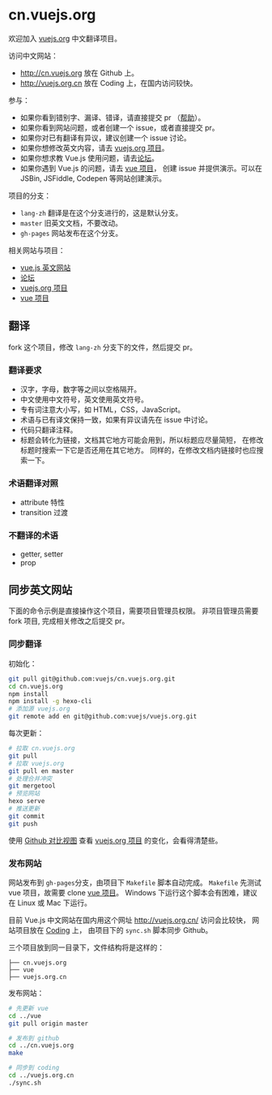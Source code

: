# cn.vuejs.org

欢迎加入 [vuejs.org][vuejs.org] 中文翻译项目。

访问中文网站：

- http://cn.vuejs.org 放在 Github 上。
- http://vuejs.org.cn 放在 Coding 上，在国内访问较快。

参与：

- 如果你看到错别字、漏译、错译，请直接提交 pr
    （[帮助](https://help.github.com/articles/using-pull-requests/)）。
- 如果你看到网站问题，或者创建一个 issue，或者直接提交 pr。
- 如果你对已有翻译有异议，建议创建一个 issue 讨论。
- 如果你想修改英文内容，请去 [vuejs.org 项目][vuejs.org]。
- 如果你想求教 Vue.js 使用问题，请去[论坛][forum]。
- 如果你遇到 Vue.js 的问题，请去 [vue 项目][vue]，
    创建 issue 并提供演示。可以在 JSBin, JSFiddle, Codepen 等网站创建演示。

项目的分支：

- `lang-zh` 翻译是在这个分支进行的，这是默认分支。
- `master` 旧英文文档，不要改动。
- `gh-pages` 网站发布在这个分支。

相关网站与项目：

- [vue.js 英文网站](http://vuejs.org)
- [论坛][forum]
- [vuejs.org 项目][vuejs.org]
- [vue 项目][vue]

## 翻译

fork 这个项目，修改 `lang-zh` 分支下的文件，然后提交 pr。

### 翻译要求

- 汉字，字母，数字等之间以空格隔开。
- 中文使用中文符号，英文使用英文符号。
- 专有词注意大小写，如 HTML，CSS，JavaScript。
- 术语与已有译文保持一致，如果有异议请先在 issue 中讨论。
- 代码只翻译注释。
- 标题会转化为链接，文档其它地方可能会用到，所以标题应尽量简短，
    在修改标题时搜索一下它是否还用在其它地方。
    同样的，在修改文档内链接时也应搜索一下。

### 术语翻译对照

- attribute 特性
- transition 过渡

### 不翻译的术语

- getter, setter
- prop

## 同步英文网站

下面的命令示例是直接操作这个项目，需要项目管理员权限。
非项目管理员需要 fork 项目, 完成相关修改之后提交 pr。

### 同步翻译

初始化：

```bash
git pull git@github.com:vuejs/cn.vuejs.org.git
cd cn.vuejs.org
npm install
npm install -g hexo-cli
# 添加源 vuejs.org
git remote add en git@github.com:vuejs/vuejs.org.git
```

每次更新：

```bash
# 拉取 cn.vuejs.org
git pull
# 拉取 vuejs.org
git pull en master
# 处理合并冲突
git mergetool
# 预览网站
hexo serve
# 推送更新
git commit
git push
```

使用 [Github 对比视图](https://github.com/vuejs/vuejs.org/compare)
查看 [vuejs.org 项目][vuejs.org] 的变化，会看得清楚些。

### 发布网站

网站发布到 `gh-pages`分支，由项目下 `Makefile` 脚本自动完成。
`Makefile` 先测试 vue 项目，故需要 clone [vue 项目][vue]。
Windows 下运行这个脚本会有困难，建议在 Linux 或 Mac 下运行。

目前 Vue.js 中文网站在国内用这个网址 http://vuejs.org.cn/ 访问会比较快，
网站项目放在 [Coding](https://coding.net/u/limichange/p/cn.vuejs.org/) 上，
由项目下的 `sync.sh` 脚本同步 Github。

三个项目放到同一目录下，文件结构将是这样的：

```
├── cn.vuejs.org
├── vue
├── vuejs.org.cn
```

发布网站：

```bash
# 先更新 vue
cd ../vue
git pull origin master

# 发布到 github
cd ../cn.vuejs.org
make

# 同步到 coding
cd ../vuejs.org.cn
./sync.sh
```

[vuejs.org]: https://github.com/vuejs/vuejs.org
[vue]: https://github.com/vuejs/vue
[forum]: http://forum.vuejs.org
